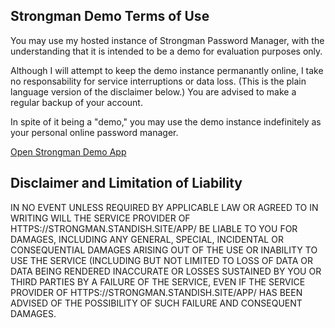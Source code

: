 ## Strongman Demo Terms of Use

You may use my hosted instance of Strongman Password Manager, with the understanding that it is intended to be a demo for evaluation purposes only.

Although I will attempt to keep the demo instance permanantly online, I take no responsability for service interruptions or data loss. (This is the plain language version of the disclaimer below.) You are advised to make a regular backup of your account.

In spite of it being a "demo," you may use the demo instance indefinitely as your personal online password manager.

[Open Strongman Demo App](/app)

## Disclaimer and Limitation of Liability
IN NO EVENT UNLESS REQUIRED BY APPLICABLE LAW OR AGREED TO IN WRITING WILL THE SERVICE PROVIDER OF HTTPS://STRONGMAN.STANDISH.SITE/APP/ BE LIABLE TO YOU FOR DAMAGES, INCLUDING ANY GENERAL, SPECIAL, INCIDENTAL OR CONSEQUENTIAL DAMAGES ARISING OUT OF THE USE OR INABILITY TO USE THE SERVICE (INCLUDING BUT NOT LIMITED TO LOSS OF DATA OR DATA BEING RENDERED INACCURATE OR LOSSES SUSTAINED BY YOU OR THIRD PARTIES BY A FAILURE OF THE SERVICE, EVEN IF THE SERVICE PROVIDER OF HTTPS://STRONGMAN.STANDISH.SITE/APP/ HAS BEEN ADVISED OF THE POSSIBILITY OF SUCH FAILURE AND CONSEQUENT DAMAGES.